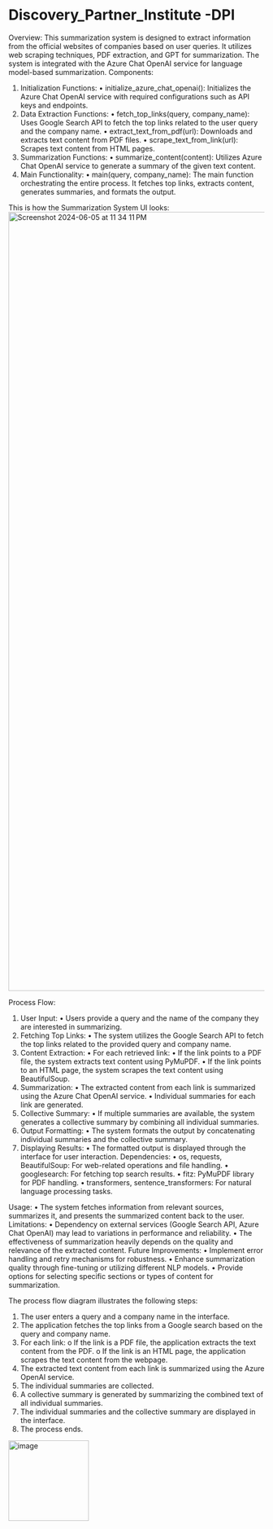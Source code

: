 # Discovery_Partner_Institute -DPI

Overview:
This summarization system is designed to extract information from the official websites of companies based on user queries. It utilizes web scraping techniques, PDF extraction, and GPT for summarization. The system is integrated with the Azure Chat OpenAI service for language model-based summarization.
Components:
1.	Initialization Functions:
•	initialize_azure_chat_openai(): Initializes the Azure Chat OpenAI service with required configurations such as API keys and endpoints.
2.	Data Extraction Functions:
•	fetch_top_links(query, company_name): Uses Google Search API to fetch the top links related to the user query and the company name.
•	extract_text_from_pdf(url): Downloads and extracts text content from PDF files.
•	scrape_text_from_link(url): Scrapes text content from HTML pages.
3.	Summarization Functions:
•	summarize_content(content): Utilizes Azure Chat OpenAI service to generate a summary of the given text content.
4.	Main Functionality:
•	main(query, company_name): The main function orchestrating the entire process. It fetches top links, extracts content, generates summaries, and formats the output.

This is how the Summarization System UI looks:
<img width="1530" alt="Screenshot 2024-06-05 at 11 34 11 PM" src="https://github.com/panshul24/Discovery-Partner-Institute-DPI-/assets/68370779/7a153067-9b83-4802-8bdb-43475293d531">


Process Flow:
1.	User Input:
•	Users provide a query and the name of the company they are interested in summarizing.
2.	Fetching Top Links:
•	The system utilizes the Google Search API to fetch the top links related to the provided query and company name.
3.	Content Extraction:
•	For each retrieved link:
•	If the link points to a PDF file, the system extracts text content using PyMuPDF.
•	If the link points to an HTML page, the system scrapes the text content using BeautifulSoup.
4.	Summarization:
•	The extracted content from each link is summarized using the Azure Chat OpenAI service.
•	Individual summaries for each link are generated.
5.	Collective Summary:
•	If multiple summaries are available, the system generates a collective summary by combining all individual summaries.
6.	Output Formatting:
•	The system formats the output by concatenating individual summaries and the collective summary.
7.	Displaying Results:
•	The formatted output is displayed through the interface for user interaction.
Dependencies:
•	os, requests, BeautifulSoup: For web-related operations and file handling.
•	googlesearch: For fetching top search results.
•	fitz: PyMuPDF library for PDF handling.
•	transformers, sentence_transformers: For natural language processing tasks.

Usage:
•	The system fetches information from relevant sources, summarizes it, and presents the summarized content back to the user.
Limitations:
•	Dependency on external services (Google Search API, Azure Chat OpenAI) may lead to variations in performance and reliability.
•	The effectiveness of summarization heavily depends on the quality and relevance of the extracted content.
Future Improvements:
•	Implement error handling and retry mechanisms for robustness.
•	Enhance summarization quality through fine-tuning or utilizing different NLP models.
•	Provide options for selecting specific sections or types of content for summarization.



The process flow diagram illustrates the following steps:
1.	The user enters a query and a company name in the interface.
2.	The application fetches the top links from a Google search based on the query and company name.
3.	For each link: 
o	If the link is a PDF file, the application extracts the text content from the PDF.
o	If the link is an HTML page, the application scrapes the text content from the webpage.
4.	The extracted text content from each link is summarized using the Azure OpenAI service.
5.	The individual summaries are collected.
6.	A collective summary is generated by summarizing the combined text of all individual summaries.
7.	The individual summaries and the collective summary are displayed in the interface.
8.	The process ends.

<img width="158" alt="image" src="https://github.com/panshul24/Discovery-Partner-Institute-DPI-/assets/68370779/74c058cc-2311-4d72-a644-3beb9c2a9da8">


